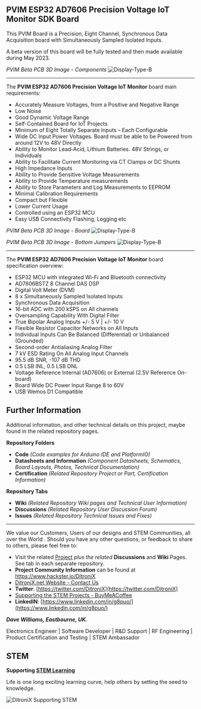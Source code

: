 ## PVIM ESP32 AD7606 Precision Voltage IoT Monitor SDK Board

This PVIM Board is a Precision, Eight Channel, Synchronous Data Acquisition board with Simultaneously Sampled Isolated Inputs.

A beta version of this board will be fully tested and then made available during May 2023.

_PVIM Beta PCB 3D Image - Components_
![Display-Type-B](https://ditronix.net/wp-content/uploads/2023/04/PVIM-ESP32-AD7606-SDK-1.2304.101-Beta-PCA.png?raw=true)

------------

 The **PVIM ESP32 AD7606 Precision Voltage IoT Monitor** board main requirements:
 
- Accurately Measure Voltages, from a Positive and Negative Range
- Low Noise
- Good Dynamic Voltage Range
- Self-Contained Board for IoT Projects
- Minimum of Eight Totally Separate Inputs – Each Configurable
- Wide DC Input Power Voltages.  Board must be able to be Powered from around 12V to 48V Directly
- Ability to Monitor Lead-Acid, Lithium Batteries. 48V Strings, or Individuals
- Ability to Facilitate Current Monitoring via CT Clamps or DC Shunts 
- High Impedance Inputs
- Ability to Provide Sensitive Voltage Measurements
- Ability to Provide Temperature measurements
- Ability to Store Parameters and Log Measurements to EEPROM
- Minimal Calibration Requirements
- Compact but Flexible 
- Lower Current Usage
- Controlled using an ESP32 MCU
- Easy USB Connectivity Flashing, Logging etc

_PVIM Beta PCB 3D Image - Board_
![Display-Type-B](https://ditronix.net/wp-content/uploads/2023/04/PVIM-ESP32-AD7606-SDK-1.2304.101-Beta-3D-Angled.png?raw=true)

_PVIM Beta PCB 3D Image - Bottom Jumpers_
![Display-Type-B](https://ditronix.net/wp-content/uploads/2023/04/PVIM-ESP32-AD7606-SDK-1.2304.101-Beta-Bottom-3D.png?raw=true)

------------

 The **PVIM ESP32 AD7606 Precision Voltage IoT Monitor** board specification overview:
 
- ESP32 MCU with integrated Wi-Fi and Bluetooth connectivity 
- AD7606BSTZ 8 Channel DAS DSP
- Digital Volt Meter (DVM)
- 8 x Simultaneously Sampled Isolated Inputs
- Synchronous Data Acquisition
- 16-bit ADC with 200 kSPS on All channels
- Oversampling Capability With Digital Filter
- True Bipolar Analog Inputs +/- 5 V | +/- 10 V
- Flexible Resistor Capacitor Networks on All Inputs
- Individual Inputs Can Be Balanced (Differential) or Unbalanced (Grounded)
- Second-order Antialiasing Analog Filter
- 7 kV ESD Rating On All Analog Input Channels
- 95.5 dB SNR, -107 dB THD
- 0.5 LSB INL,  0.5 LSB DNL
- Voltage Reference Internal (AD7606) or External (2.5V Reference On-board)
- Board Wide DC Power Input Range 8 to 60V
- USB Wemos D1 Compatible


## **Further Information**

Additional information, and other technical details on this project, maybe found in the related repository pages.

**Repository Folders**

 - **Code** *(Code examples for Arduino  IDE and PlatformIO)*
 -  **Datasheets and Information** *(Component Datasheets, Schematics, Board Layouts, Photos, Technical Documentation)*
 - **Certification** *(Related Repository Project or Part, Certification Information)*

**Repository Tabs**

 - **Wiki** *(Related Repository Wiki pages and Technical User Information)*
 - **Discussions** *(Related Repository User Discussion Forum)*
 - **Issues** *(Related Repository Technical Issues and Fixes)*

***

We value our Customers, Users of our designs and STEM Communities, all over the World . Should you have any other questions, or feedback to share to others, please feel free to:

* Visit the related [Project](https://github.com/DitroniX?tab=repositories) *plus the related* **Discussions** and **Wiki** Pages.  See tab in each separate repository.
* **Project Community Information** can be found at https://www.hackster.io/DitroniX
* [DitroniX.net Website - Contact Us](https://ditronix.net/contact/)
* **Twitter**: [https://twitter.com/DitroniX](https://twitter.com/DitroniX)
* [Supporting the STEM Projects - BuyMeACoffee](https://www.buymeacoffee.com/DitroniX)
*  **LinkedIN**: [https://www.linkedin.com/in/g8puo/](https://www.linkedin.com/in/g8puo/)

***Dave Williams, Eastbourne, UK.***

Electronics Engineer | Software Developer | R&D Support | RF Engineering | Product Certification and Testing | STEM Ambassador

## STEM

**Supporting [STEM Learning](https://www.stem.org.uk/)**

Life is one long exciting learning curve, help others by setting the seed to knowledge.

![DitroniX Supporting STEM](https://hackster.imgix.net/uploads/attachments/1606838/stem_ambassador_-_100_volunteer_badge_edxfxlrfbc1_bjdqharfoe1_xbqi2KUcri.png?auto=compress%2Cformat&w=540&fit=max)
